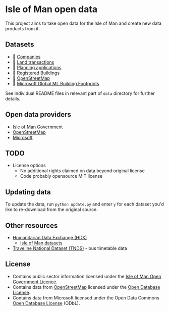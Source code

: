 # Isle of Man open data

This project aims to take open data for the Isle of Man and create new data products from it.

## Datasets

  * :file_folder: [Companies](https://github.com/dankarran/isleofman-opendata/tree/main/data/gov.im/companies/)
  * :file_folder: [Land transactions](https://github.com/dankarran/isleofman-opendata/tree/main/data/gov.im/land-transactions/)
  * :file_folder: [Planning applications](https://github.com/dankarran/isleofman-opendata/tree/main/data/gov.im/planning-applications/)
  * :file_folder: [Registered Buildings](https://github.com/dankarran/isleofman-opendata/tree/main/data/gov.im/registered-buildings/)
  * :file_folder: [OpenStreetMap](https://github.com/dankarran/isleofman-opendata/tree/main/data/openstreetmap/)
  * :file_folder: [Microsoft Global ML Building Footprints](https://github.com/dankarran/isleofman-opendata/tree/main/data/microsoft/global-ml-building-footprints/)

See individual README files in relevant part of `data` directory for further details.

## Open data providers

  * [Isle of Man Government](https://www.gov.im/about-the-government/government/open-data/)
  * [OpenStreetMap](https://www.openstreetmap.org/#map=10/54.2283/-4.5792)
  * [Microsoft](https://github.com/microsoft/GlobalMLBuildingFootprints)

## TODO

  * License options
    * No additional rights claimed on data beyond original license
    * Code probably opensource MIT license

## Updating data

To update the data, run `python update.py` and enter `y` for each dataset you'd like to re-download from the original 
source.

## Other resources

  * [Humanitarian Data Exchange (HDX)](https://data.humdata.org)
    * [Isle of Man datasets](https://data.humdata.org/group/imn)
  * [Traveline National Dataset (TNDS)](https://www.travelinedata.org.uk/traveline-open-data/traveline-national-dataset/) - bus timetable data

## License

  * Contains public sector information licensed under the [Isle of Man Open Government Licence](https://www.gov.im/about-this-site/open-government-licence/).
  * Contains data from [OpenStreetMap](https://www.openstreetmap.org/#map=10/54.2283/-4.5792) licensed under the [Open Database License](https://www.openstreetmap.org/copyright).
  * Contains data from Microsoft licensed under the Open Data Commons [Open Database License](https://opendatacommons.org/licenses/odbl/) (ODbL).